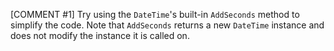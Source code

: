 [COMMENT #1]
Try using the `DateTime`'s built-in `AddSeconds` method to simplify the code. Note that `AddSeconds` returns a new `DateTime` instance and does not modify the instance it is called on.
